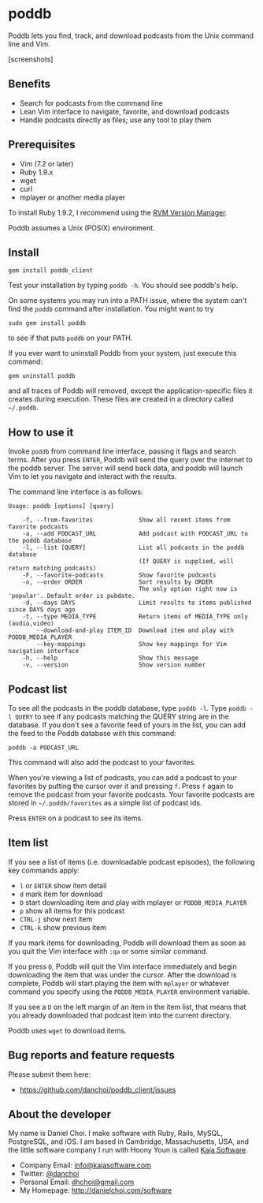 # poddb

Poddb lets you find, track, and download podcasts from the Unix command line and Vim.

[screenshots]


## Benefits

* Search for podcasts from the command line
* Lean Vim interface to navigate, favorite, and download podcasts
* Handle podcasts directly as files; use any tool to play them


## Prerequisites

* Vim (7.2 or later)
* Ruby 1.9.x
* wget
* curl
* mplayer or another media player

To install Ruby 1.9.2, I recommend using the [RVM Version Manager][rvm].

[rvm]:http://rvm.beginrescueend.com

Poddb assumes a Unix (POSIX) environment.


## Install

    gem install poddb_client

Test your installation by typing `poddb -h`. You should see poddb's help.

On some systems you may run into a PATH issue, where the system can't find the
`poddb` command after installation. You might want to try 

    sudo gem install poddb

to see if that puts `poddb` on your PATH.

If you ever want to uninstall Poddb from your system, just execute this command:

    gem uninstall poddb

and all traces of Poddb will removed, except the application-specific files it
creates during execution. These files are created in a directory called `~/.poddb`.


## How to use it

Invoke `poddb` from command line interface, passing it flags and search terms.
After you press `ENTER`, Poddb will send the query over the internet to the poddb
server. The server will send back data, and poddb will launch Vim to let you
navigate and interact with the results.

The command line interface is as follows:

    Usage: poddb [options] [query]

        -f, --from-favorites             Show all recent items from favorite podcasts
        -a, --add PODCAST_URL            Add podcast with PODCAST_URL to the poddb database
        -l, --list [QUERY]               List all podcasts in the poddb database
                                         (If QUERY is supplied, will return matching podcasts)
        -F, --favorite-podcasts          Show favorite podcasts
        -o, --order ORDER                Sort results by ORDER
                                         The only option right now is 'popular'. Default order is pubdate.
        -d, --days DAYS                  Limit results to items published since DAYS days ago
        -t, --type MEDIA_TYPE            Return items of MEDIA_TYPE only (audio,video)
            --download-and-play ITEM_ID  Download item and play with PODDB_MEDIA_PLAYER
            --key-mappings               Show key mappings for Vim navigation interface
        -h, --help                       Show this message
        -v, --version                    Show version number


## Podcast list

To see all the podcasts in the poddb database, type `poddb -l`. Type `poddb -l
QUERY` to see if any podcasts matching the QUERY string are in the database. If
you don't see a favorite feed of yours in the list, you can add the feed to the
Poddb database with this command:

    poddb -a PODCAST_URL

This command will also add the podcast to your favorites.

When you're viewing a list of podcasts, you can add a podcast to your favorites
by putting the cursor over it and pressing `f`. Press `f` again to remove the
podcast from your favorite podcasts.  Your favorite podcasts are stored in
`~/.poddb/favorites` as a simple list of podcast ids.

Press `ENTER` on a podcast to see its items.


## Item list

If you see a list of items (i.e. downloadable podcast episodes), the following
key commands apply:

* `l` or `ENTER` show item detail
* `d` mark item for download
* `D` start downloading item and play with mplayer or `PODDB_MEDIA_PLAYER` 
* `p` show all items for this podcast 
* `CTRL-j` show next item
* `CTRL-k` show previous item

If you mark items for downloading, Poddb will download them as soon as you quit
the Vim interface with `:qa` or some similar command.

If you press `D`, Poddb will quit the Vim interface immediately and begin
downloading the item that was under the cursor. After the download is complete,
Poddb will start playing the item with `mplayer` or whatever command you
specify using the `PODDB_MEDIA_PLAYER` environment variable.

If you see a `D` on the left margin of an item in the item list, that means
that you already downloaded that podcast item into the current directory.

Poddb uses `wget` to download items.


## Bug reports and feature requests

Please submit them here:

* <https://github.com/danchoi/poddb_client/issues>


## About the developer

My name is Daniel Choi. I make software with Ruby, Rails, MySQL, PostgreSQL,
and iOS. I am based in Cambridge, Massachusetts, USA, and the little software
company I run with Hoony Youn is called [Kaja
Software](http://kajasoftware.com). 

* Company Email: info@kajasoftware.com
* Twitter: [@danchoi][twitter] 
* Personal Email: dhchoi@gmail.com  
* My Homepage: <http://danielchoi.com/software>

[twitter]:http://twitter.com/#!/danchoi





